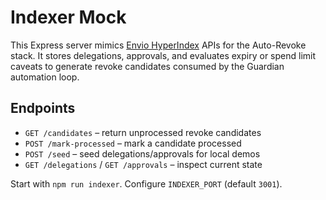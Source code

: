 # Indexer Mock

This Express server mimics [Envio HyperIndex](https://docs.envio.dev/hyperindex) APIs for the Auto-Revoke stack. It stores delegations, approvals, and evaluates expiry or spend limit caveats to generate revoke candidates consumed by the Guardian automation loop.

## Endpoints

- `GET /candidates` – return unprocessed revoke candidates
- `POST /mark-processed` – mark a candidate processed
- `POST /seed` – seed delegations/approvals for local demos
- `GET /delegations` / `GET /approvals` – inspect current state

Start with `npm run indexer`. Configure `INDEXER_PORT` (default `3001`).
